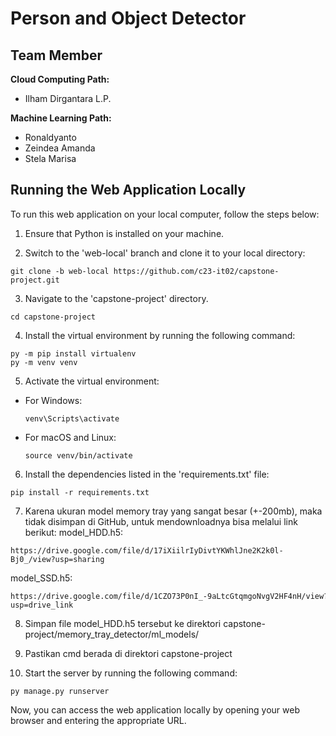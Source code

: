 # Person and Object Detector


## Team Member

**Cloud Computing Path:**
- Ilham Dirgantara L.P.

**Machine Learning Path:**
- Ronaldyanto
- Zeindea Amanda
- Stela Marisa


## Running the Web Application Locally

To run this web application on your local computer, follow the steps below:

1. Ensure that Python is installed on your machine.

2. Switch to the 'web-local' branch and clone it to your local directory:
  ```
  git clone -b web-local https://github.com/c23-it02/capstone-project.git
  ```
3. Navigate to the 'capstone-project' directory.
```
cd capstone-project
```
4. Install the virtual environment by running the following command:
```
py -m pip install virtualenv
py -m venv venv
```
5. Activate the virtual environment:

- For Windows:

  ```
  venv\Scripts\activate
  ```

- For macOS and Linux:

  ```
  source venv/bin/activate
  ```

6. Install the dependencies listed in the 'requirements.txt' file:
```
pip install -r requirements.txt
```
7. Karena ukuran model memory tray yang sangat besar (+-200mb), maka tidak disimpan di GitHub, untuk mendownloadnya bisa melalui link berikut:
model_HDD.h5:
```
https://drive.google.com/file/d/17iXiilrIyDivtYKWhlJne2K2k0l-Bj0_/view?usp=sharing
```
model_SSD.h5:
```
https://drive.google.com/file/d/1CZO73P0nI_-9aLtcGtqmgoNvgV2HF4nH/view?usp=drive_link
```
8. Simpan file model_HDD.h5 tersebut ke direktori capstone-project/memory_tray_detector/ml_models/

9. Pastikan cmd berada di direktori capstone-project

9. Start the server by running the following command:
```
py manage.py runserver
```



Now, you can access the web application locally by opening your web browser and entering the appropriate URL.


